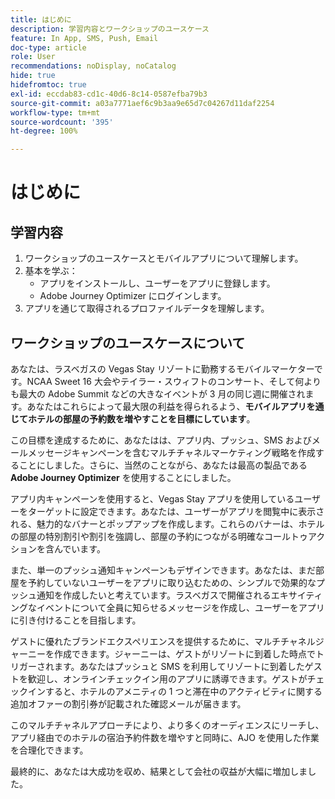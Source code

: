 ```yaml
---
title: はじめに
description: 学習内容とワークショップのユースケース
feature: In App, SMS, Push, Email
doc-type: article
role: User
recommendations: noDisplay, noCatalog
hide: true
hidefromtoc: true
exl-id: eccdab83-cd1c-40d6-8c14-0587efba79b3
source-git-commit: a03a7771aef6c9b3aa9e65d7c04267d11daf2254
workflow-type: tm+mt
source-wordcount: '395'
ht-degree: 100%

---
```


# はじめに

## 学習内容

1. ワークショップのユースケースとモバイルアプリについて理解します。
2. 基本を学ぶ：
   * アプリをインストールし、ユーザーをアプリに登録します。
   * Adobe Journey Optimizer にログインします。
3. アプリを通じて取得されるプロファイルデータを理解します。

## ワークショップのユースケースについて

あなたは、ラスベガスの Vegas Stay リゾートに勤務するモバイルマーケターです。NCAA Sweet 16 大会やテイラー・スウィフトのコンサート、そして何よりも最大の Adobe Summit などの大きなイベントが 3 月の同じ週に開催されます。あなたはこれらによって最大限の利益を得られるよう、**モバイルアプリを通じてホテルの部屋の予約数を増やすことを目標にしています**。

この目標を達成するために、あなたはは、アプリ内、プッシュ、SMS およびメールメッセージキャンペーンを含むマルチチャネルマーケティング戦略を作成することにしました。さらに、当然のことながら、あなたは最高の製品である **Adobe Journey Optimizer** を使用することにしました。

アプリ内キャンペーンを使用すると、Vegas Stay アプリを使用しているユーザーをターゲットに設定できます。あなたは、ユーザーがアプリを閲覧中に表示される、魅力的なバナーとポップアップを作成します。これらのバナーは、ホテルの部屋の特別割引や割引を強調し、部屋の予約につながる明確なコールトゥアクションを含んでいます。

また、単一のプッシュ通知キャンペーンもデザインできます。あなたは、まだ部屋を予約していないユーザーをアプリに取り込むための、シンプルで効果的なプッシュ通知を作成したいと考えています。ラスベガスで開催されるエキサイティングなイベントについて全員に知らせるメッセージを作成し、ユーザーをアプリに引き付けることを目指します。

ゲストに優れたブランドエクスペリエンスを提供するために、マルチチャネルジャーニーを作成できます。ジャーニーは、ゲストがリゾートに到着した時点でトリガーされます。あなたはプッシュと SMS を利用してリゾートに到着したゲストを歓迎し、オンラインチェックイン用のアプリに誘導できます。ゲストがチェックインすると、ホテルのアメニティの 1 つと滞在中のアクティビティに関する追加オファーの割引券が記載された確認メールが届きます。

このマルチチャネルアプローチにより、より多くのオーディエンスにリーチし、アプリ経由でのホテルの宿泊予約件数を増やすと同時に、AJO を使用した作業を合理化できます。

最終的に、あなたは大成功を収め、結果として会社の収益が大幅に増加しました。
